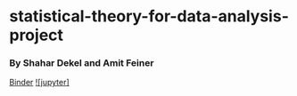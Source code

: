 # statistical-theory-for-data-analysis-project

<h3>By Shahar Dekel and Amit Feiner </h3>

[Binder](https://mybinder.org/v2/gh/shahardekel/statistical-theory-for-data-analysis-project/16886521cbc0bf2a5b4a8bc539e86992d34ff9bb)
[![jupyter]](https://mybinder.org/v2/gh/shahardekel/statistical-theory-for-data-analysis-project/16886521cbc0bf2a5b4a8bc539e86992d34ff9bb)
